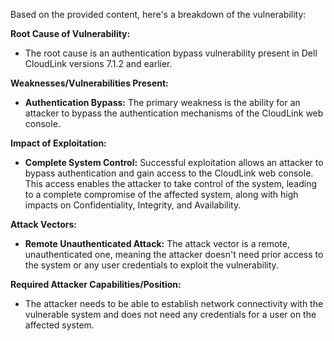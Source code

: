 Based on the provided content, here's a breakdown of the vulnerability:

**Root Cause of Vulnerability:**
*   The root cause is an authentication bypass vulnerability present in Dell CloudLink versions 7.1.2 and earlier.

**Weaknesses/Vulnerabilities Present:**
*   **Authentication Bypass:** The primary weakness is the ability for an attacker to bypass the authentication mechanisms of the CloudLink web console.

**Impact of Exploitation:**
*   **Complete System Control:** Successful exploitation allows an attacker to bypass authentication and gain access to the CloudLink web console. This access enables the attacker to take control of the system, leading to a complete compromise of the affected system, along with high impacts on Confidentiality, Integrity, and Availability.

**Attack Vectors:**
*   **Remote Unauthenticated Attack:** The attack vector is a remote, unauthenticated one, meaning the attacker doesn't need prior access to the system or any user credentials to exploit the vulnerability.

**Required Attacker Capabilities/Position:**
*   The attacker needs to be able to establish network connectivity with the vulnerable system and does not need any credentials for a user on the affected system.